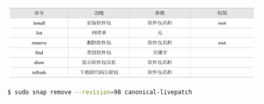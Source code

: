 

![SNAP命令详解](snap-sub-commands.jpg)


```bash
$ sudo snap remove --revision=98 canonical-livepatch
```
